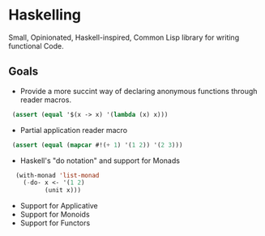 # Haskelling
Small, Opinionated, Haskell-inspired,  Common Lisp library for writing functional Code.

## Goals
- Provide a more succint way of declaring anonymous functions
through reader macros.
```lisp
 (assert (equal '$(x -> x) '(lambda (x) x)))
```
- Partial application reader macro
```lisp
 (assert (equal (mapcar #!(+ 1) '(1 2)) '(2 3)))
```
- Haskell's "do notation" and support for Monads
```lisp
  (with-monad 'list-monad
    (-do- x <- '(1 2)
          (unit x)))
```
- Support for Applicative
- Support for Monoids
- Support for Functors
